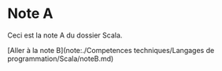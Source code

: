 # Note A

Ceci est la note A du dossier Scala.

[Aller à la note B](note:./Competences techniques/Langages de programmation/Scala/noteB.md)
